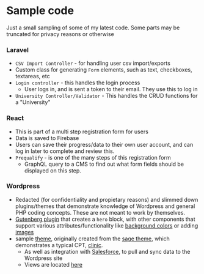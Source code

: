 # Sample code

Just a small sampling of some of my latest code. Some parts may be truncated for privacy reasons or otherwise

### Laravel
- `CSV Import Controller` - for handling user csv import/exports
- Custom class for generating `Form` elements, such as text, checkboxes, textareas, etc
- `Login controller` - this handles the login process
  - User logs in, and is sent a token to their email. They use this to log in
- `University Controller/Validator` - This handles the CRUD functions for a "University"


### React
- This is part of a multi step registration form for users
- Data is saved to Firebase
- Users can save their progress/data to their own user account, and can log in later to complete and review this.
- `Prequalify` - is one of the many steps of this registration form
  - GraphQL query to a CMS to find out what form fields should be displayed on this step.   

### Wordpress
- Redacted (for confidentiality and propietary reasons) and slimmed down plugins/themes that demonstrate knowledge of Wordpress and general PHP coding concepts. These are not meant to work by themselves.
- [Gutenberg plugin](wordpress/plugins/everside-gutenberg) that creates a `hero` block, with other components that support various attributes/functionality like [background colors](wordpress/plugins/everside-gutenberg/src/components/background-colors) or adding [images](wordpress/plugins/everside-gutenberg/src/components/image-editor)
- sample [theme](wordpress/themes/everside), originally created from the [sage theme](https://roots.io/sage/), which demonstrates a typical CPT, [clinic](wordpress/themes/everside/app/functions/Clinics.php). 
  - As well as integration with [Salesforce](wordpress/themes/everside/app/functions/Salesforce.php), to pull and sync data to the Wordpress site
  - Views are located [here](wordpress/themes/everside/resources/views) 
